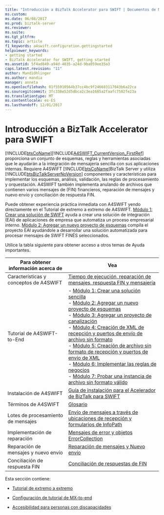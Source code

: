 ```yaml
---
title: "Introducción a BizTalk Accelerator para SWIFT | Documentos de Microsoft"
ms.custom: 
ms.date: 06/08/2017
ms.prod: biztalk-server
ms.reviewer: 
ms.suite: 
ms.tgt_pltfrm: 
ms.topic: article
f1_keywords: a4swift.configuration.gettingstarted
helpviewer_keywords:
- getting started
- BizTalk Accelerator for SWIFT, getting started
ms.assetid: 5f4ad849-a94d-4035-a24d-9ba059ee35a3
caps.latest.revision: "11"
author: MandiOhlinger
ms.author: mandia
manager: anneta
ms.openlocfilehash: 01f55910564b37cc4bc9f246683117043b6a22ca
ms.sourcegitcommit: 3fc338e52d5dbca2c3ea1685a2faafc7582fe23a
ms.translationtype: MT
ms.contentlocale: es-ES
ms.lasthandoff: 12/01/2017
---
```

# <a name="getting-started-with-biztalk-accelerator-for-swift"></a>Introducción a BizTalk Accelerator para SWIFT
[!INCLUDE[btsCoName](../../includes/btsconame-md.md)][!INCLUDE[A4SWIFT_CurrentVersion_FirstRef](../../includes/a4swift-currentversion-firstref-md.md)] proporciona un conjunto de esquemas, reglas y herramientas asociadas que le ayudarán a la integración de mensajería sencilla con sus aplicaciones internas. Requiere A4SWIFT [!INCLUDE[btsCoName](../../includes/btsconame-md.md)]BizTalk Server y utiliza [!INCLUDE[btsBizTalkServerNoVersion](../../includes/btsbiztalkservernoversion-md.md)] componentes y características para implementar los esquemas, análisis, validación, las reglas de procesamiento y orquestación. A4SWIFT también implementa anulando de archivos que contienen varios mensajes de (FIN) financieros, reparación de mensajes y nuevo envío y conciliación de respuesta FIN.  
  
 Puede obtener experiencia práctica inmediata con A4SWIFT yendo directamente en el Tutorial de extremo a extremo de A4SWIFT. [Módulo 1: Crear una solución de SWIFT](../../adapters-and-accelerators/accelerator-swift/module-1-creating-a-swift-solution.md) ayuda a crear una solución de integración (EAI) de aplicaciones de empresa que automatiza un proceso empresarial interno. [Módulo 2: Agregar un nuevo proyecto de esquemas](../../adapters-and-accelerators/accelerator-swift/module-2-adding-a-new-schemas-project.md) compila el proyecto EAI ayudándole a desarrollar una solución automatizada para procesar mensajes de SWIFT FINÉS seleccionados.  
  
 Utilice la tabla siguiente para obtener acceso a otros temas de Ayuda importantes.  
  
|Para obtener información acerca de|Vea|  
|--------------------|---------|  
|Características y conceptos de A4SWIFT| [Tiempo de ejecución, reparación de mensajes, respuesta FIN y mensajería](../../adapters-and-accelerators/accelerator-swift/runtime-message-repair-fin-response-and-messaging.md)|  
|Tutorial de A4SWIFT-to-End|-   [Módulo 1: Crear una solución sencilla](../../adapters-and-accelerators/accelerator-swift/module-1-creating-a-swift-solution.md)<br />-   [Módulo 2: Agregar un nuevo proyecto de esquemas](../../adapters-and-accelerators/accelerator-swift/module-2-adding-a-new-schemas-project.md)<br />-   [Módulo 3: Agregar un proyecto de canalización](../../adapters-and-accelerators/accelerator-swift/module-3-adding-a-pipeline-project.md)<br />-   [Módulo 4: Creación de XML de recepción y puertos de envío de archivo sin formato](../../adapters-and-accelerators/accelerator-swift/module-4-adding-an-xml-receive-location-and-flat-file-send-port.md)<br />-   [Módulo 5: Creación de archivo sin formato de recepción y puertos de envío de XML](../../adapters-and-accelerators/accelerator-swift/module-5-adding-a-flat-file-receive-location-and-xml-send-port.md)<br />-   [Módulo 6: Implementar las reglas de negocios](../../adapters-and-accelerators/accelerator-swift/module-6-deploying-the-business-rules.md)<br />-   [Módulo 7: Probar una instancia de archivo sin formato válido](../../adapters-and-accelerators/accelerator-swift/module-7-testing-a-valid-flat-file-instance.md)|  
|Instalación de A4SWIFT|[Guía de instalación para el Acelerador de BizTalk para SWIFT](http://www.microsoft.com/downloads/details.aspx?displaylang=en&FamilyID=9ac5431e-19a5-4901-8727-a8d01a2d75c8)|  
|Términos de A4SWIFT|[Glosario](../../adapters-and-accelerators/accelerator-swift/glossary6.md)|  
|Lotes de procesamiento de mensajes|[Envío de mensajes a través de ubicaciones de recepción y formularios de InfoPath](../../adapters-and-accelerators/accelerator-swift/submitting-messages-through-receive-locations-and-infopath-forms.md)|  
|Implementación de reparación|[Mensajes de error y objetos ErrorCollection](../../adapters-and-accelerators/accelerator-swift/failed-messages-and-errorcollection-objects.md)|  
|Reparación de mensajes y nuevo envío|[Reparación de mensajes y Nuevo envío](../../adapters-and-accelerators/accelerator-swift/message-repair-and-new-submission.md)|  
|Conciliación de respuesta FIN|[Conciliación de respuestas de FIN](../../adapters-and-accelerators/accelerator-swift/fin-response-reconciliation.md)|  
  
 Esta sección contiene:  

-   [Tutorial de extremo a extremo](../../adapters-and-accelerators/accelerator-swift/end-to-end-tutorial2.md)  

- [Configuración de tutorial de MX-to-end](../../adapters-and-accelerators/accelerator-swift/setting-up-mx-end-to-end-tutorial.md) 
  
-   [Accesibilidad para personas con discapacidades](../../adapters-and-accelerators/accelerator-swift/accessibility-for-people-with-disabilities2.md)  
  
